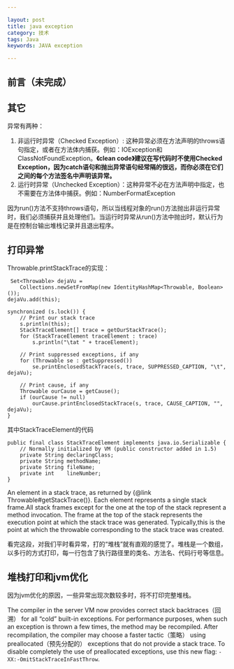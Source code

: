 ```yaml
---

layout: post
title: java exception
category: 技术
tags: Java
keywords: JAVA exception

---
```


## 前言（未完成）

## 其它

异常有两种：

1. 非运行时异常（Checked Exception）: 这种异常必须在方法声明的throws语句指定，或者在方法体内捕获。例如：IOException和ClassNotFoundException。**《clean code》建议在写代码时不使用Checked Exception，因为catch语句和抛出异常语句经常隔的很远，而你必须在它们之间的每个方法签名中声明该异常。**
2. 运行时异常（Unchecked Exception）：这种异常不必在方法声明中指定，也不需要在方法体中捕获。例如：NumberFormatException

因为run()方法不支持throws语句，所以当线程对象的run()方法抛出非运行异常时，我们必须捕获并且处理他们。当运行时异常从run()方法中抛出时，默认行为是在控制台输出堆栈记录并且退出程序。

## 打印异常

Throwable.printStackTrace的实现：

	 Set<Throwable> dejaVu =
        Collections.newSetFromMap(new IdentityHashMap<Throwable, Boolean>());
    dejaVu.add(this);
	
    synchronized (s.lock()) {
        // Print our stack trace
        s.println(this);
        StackTraceElement[] trace = getOurStackTrace();
        for (StackTraceElement traceElement : trace)
            s.println("\tat " + traceElement);
	
        // Print suppressed exceptions, if any
        for (Throwable se : getSuppressed())
            se.printEnclosedStackTrace(s, trace, SUPPRESSED_CAPTION, "\t", dejaVu);
	
        // Print cause, if any
        Throwable ourCause = getCause();
        if (ourCause != null)
            ourCause.printEnclosedStackTrace(s, trace, CAUSE_CAPTION, "", dejaVu);
    }

其中StackTraceElement的代码

	public final class StackTraceElement implements java.io.Serializable {
	    // Normally initialized by VM (public constructor added in 1.5)
	    private String declaringClass;
	    private String methodName;
	    private String fileName;
	    private int    lineNumber;
	}
	
 An element in a stack trace, as returned by {@link
 Throwable#getStackTrace()}.  Each element represents a single stack frame.All stack frames except for the one at the top of the stack represent a method invocation.  The frame at the top of the stack represents the execution point at which the stack trace was generated.  Typically,this is the point at which the throwable corresponding to the stack trace was created.
 
 看完这段，对我们平时看异常，打的“堆栈”就有直观的感觉了。堆栈是一个数组，以多行的方式打印，每一行包含了执行路径里的类名、方法名、代码行号等信息。

## 堆栈打印和jvm优化

因为jvm优化的原因，一些异常出现次数较多时，将不打印完整堆栈。

The compiler in the server VM now provides correct stack backtraces（回溯） for all “cold” built-in exceptions. For performance purposes, when such an exception is thrown a few times, the method may be recompiled. After recompilation, the compiler may choose a faster tactic（策略） using preallocated（预先分配的） exceptions that do not provide a stack trace. To disable completely the use of preallocated exceptions, use this new flag: `-XX:-OmitStackTraceInFastThrow`.
